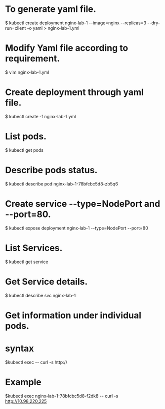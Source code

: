 # To generate yaml file.
$ kubectl create deployment nginx-lab-1 --image=nginx --replicas=3 --dry-run=client -o yaml > nginx-lab-1.yml

# Modify Yaml file according to requirement.
$ vim nginx-lab-1.yml

# Create deployment through yaml file.
$ kubectl create -f nginx-lab-1.yml

# List pods.
$ kubectl get pods

# Describe pods status.
$ kubectl describe pod nginx-lab-1-78bfcbc5d8-zb5q6

# Create service --type=NodePort and --port=80.
$ kubectl expose deployment nginx-lab-1 --type=NodePort --port=80

# List Services.
$ kubectl get service

# Get Service details.
$ kubectl describe svc nginx-lab-1

# Get information under individual pods.
# syntax
$kubectl exec <pod name> -- curl -s http://<service IP>

# Example
$kubectl exec nginx-lab-1-78bfcbc5d8-f2dk8 -- curl -s http://10.98.220.225